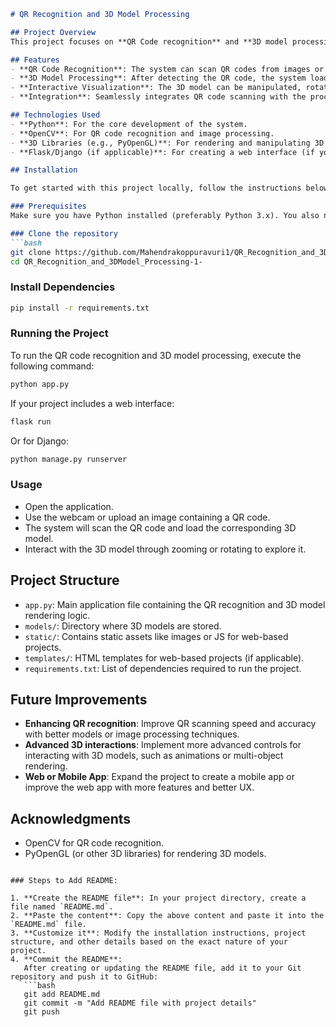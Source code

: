 

```markdown
# QR Recognition and 3D Model Processing

## Project Overview
This project focuses on **QR Code recognition** and **3D model processing**. The goal is to scan QR codes and associate them with 3D models, which can be rendered or processed dynamically. The project uses computer vision techniques to detect QR codes and display corresponding 3D models, creating an interactive experience.

## Features
- **QR Code Recognition**: The system can scan QR codes from images or live video and identify their content.
- **3D Model Processing**: After detecting the QR code, the system loads and displays the related 3D model (e.g., an object, structure, or scene).
- **Interactive Visualization**: The 3D model can be manipulated, rotated, or zoomed in/out to provide a better understanding of the object or scene.
- **Integration**: Seamlessly integrates QR code scanning with the processing and visualization of 3D models.

## Technologies Used
- **Python**: For the core development of the system.
- **OpenCV**: For QR code recognition and image processing.
- **3D Libraries (e.g., PyOpenGL)**: For rendering and manipulating 3D models.
- **Flask/Django (if applicable)**: For creating a web interface (if your project includes a web-based application).

## Installation

To get started with this project locally, follow the instructions below:

### Prerequisites
Make sure you have Python installed (preferably Python 3.x). You also need `pip` to install dependencies.

### Clone the repository
```bash
git clone https://github.com/Mahendrakoppuravuri1/QR_Recognition_and_3DModel_Processing-1-.git
cd QR_Recognition_and_3DModel_Processing-1-
```

### Install Dependencies
```bash
pip install -r requirements.txt
```

### Running the Project
To run the QR code recognition and 3D model processing, execute the following command:
```bash
python app.py
```

If your project includes a web interface:
```bash
flask run
```
Or for Django:
```bash
python manage.py runserver
```

### Usage
- Open the application.
- Use the webcam or upload an image containing a QR code.
- The system will scan the QR code and load the corresponding 3D model.
- Interact with the 3D model through zooming or rotating to explore it.

## Project Structure
- `app.py`: Main application file containing the QR recognition and 3D model rendering logic.
- `models/`: Directory where 3D models are stored.
- `static/`: Contains static assets like images or JS for web-based projects.
- `templates/`: HTML templates for web-based projects (if applicable).
- `requirements.txt`: List of dependencies required to run the project.

## Future Improvements
- **Enhancing QR recognition**: Improve QR scanning speed and accuracy with better models or image processing techniques.
- **Advanced 3D interactions**: Implement more advanced controls for interacting with 3D models, such as animations or multi-object rendering.
- **Web or Mobile App**: Expand the project to create a mobile app or improve the web app with more features and better UX.

## Acknowledgments
- OpenCV for QR code recognition.
- PyOpenGL (or other 3D libraries) for rendering 3D models.
```

### Steps to Add README:

1. **Create the README file**: In your project directory, create a file named `README.md`.
2. **Paste the content**: Copy the above content and paste it into the `README.md` file.
3. **Customize it**: Modify the installation instructions, project structure, and other details based on the exact nature of your project.
4. **Commit the README**: 
   After creating or updating the README file, add it to your Git repository and push it to GitHub:
   ```bash
   git add README.md
   git commit -m "Add README file with project details"
   git push
   ```
